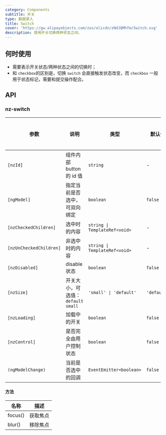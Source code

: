 ```yaml
---
category: Components
subtitle: 开关
type: 数据录入
title: Switch
cover: 'https://gw.alipayobjects.com/zos/alicdn/zNdJQMhfm/Switch.svg'
description: 使用开关切换两种状态之间。
---
```



## 何时使用

- 需要表示开关状态/两种状态之间的切换时；
- 和 `checkbox`的区别是，切换 `switch` 会直接触发状态改变，而 `checkbox` 一般用于状态标记，需要和提交操作配合。


## API

### nz-switch

| 参数                    | 说明                                | 类型                          | 默认值      | 全局配置 |
| ----------------------- | ----------------------------------- | ----------------------------- | ----------- | -------- |
| `[nzId]`                | 组件内部 button 的 id 值            | `string`                      | -           |
| `[ngModel]`             | 指定当前是否选中，可双向绑定        | `boolean`                     | `false`     |
| `[nzCheckedChildren]`   | 选中时的内容                        | `string \| TemplateRef<void>` | -           |
| `[nzUnCheckedChildren]` | 非选中时的内容                      | `string \| TemplateRef<void>` | -           |
| `[nzDisabled]`          | disable 状态                        | `boolean`                     | `false`     |
| `[nzSize]`              | 开关大小，可选值：`default` `small` | `'small' \| 'default'`        | `'default'` | ✅        |
| `[nzLoading]`           | 加载中的开关                        | `boolean`                     | `false`     |
| `[nzControl]`           | 是否完全由用户控制状态              | `boolean`                     | `false`     |
| `(ngModelChange)`       | 当前是否选中的回调                  | `EventEmitter<boolean>`       | `false`     |

#### 方法

| 名称    | 描述     |
| ------- | -------- |
| focus() | 获取焦点 |
| blur()  | 移除焦点 |
